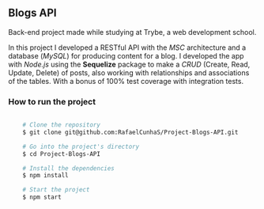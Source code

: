 ## Blogs API

Back-end project made while studying at Trybe, a web development school.

In this project I developed a RESTful API with the _MSC_ architecture and a database (_MySQL_) for producing content for a blog. I developed the app with _Node.js_ using the __Sequelize__ package to make a _CRUD_ (Create, Read, Update, Delete) of posts, also working with relationships and associations of the tables. With a bonus of 100% test coverage with integration tests.

### How to run the project

```bash

    # Clone the repository
    $ git clone git@github.com:RafaelCunhaS/Project-Blogs-API.git

    # Go into the project's directory
    $ cd Project-Blogs-API

    # Install the dependencies
    $ npm install

    # Start the project
    $ npm start
```
